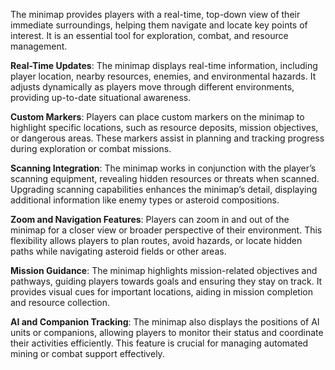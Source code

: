 The minimap provides players with a real-time, top-down view of their immediate surroundings, helping them navigate and locate key points of interest. It is an essential tool for exploration, combat, and resource management.

**Real-Time Updates**: The minimap displays real-time information, including player location, nearby resources, enemies, and environmental hazards. It adjusts dynamically as players move through different environments, providing up-to-date situational awareness.

**Custom Markers**: Players can place custom markers on the minimap to highlight specific locations, such as resource deposits, mission objectives, or dangerous areas. These markers assist in planning and tracking progress during exploration or combat missions.

**Scanning Integration**: The minimap works in conjunction with the player’s scanning equipment, revealing hidden resources or threats when scanned. Upgrading scanning capabilities enhances the minimap’s detail, displaying additional information like enemy types or asteroid compositions.

**Zoom and Navigation Features**: Players can zoom in and out of the minimap for a closer view or broader perspective of their environment. This flexibility allows players to plan routes, avoid hazards, or locate hidden paths while navigating asteroid fields or other areas.

**Mission Guidance**: The minimap highlights mission-related objectives and pathways, guiding players towards goals and ensuring they stay on track. It provides visual cues for important locations, aiding in mission completion and resource collection.

**AI and Companion Tracking**: The minimap also displays the positions of AI units or companions, allowing players to monitor their status and coordinate their activities efficiently. This feature is crucial for managing automated mining or combat support effectively.